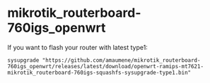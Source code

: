 # mikrotik_routerboard-760igs_openwrt

If you want to flash your router with latest type1:

```sysupgrade "https://github.com/amaumene/mikrotik_routerboard-760igs_openwrt/releases/latest/download/openwrt-ramips-mt7621-mikrotik_routerboard-760igs-squashfs-sysupgrade-type1.bin"```
